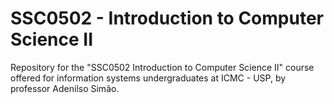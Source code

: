 # SSC0502 - Introduction to Computer Science II
Repository for the "SSC0502 Introduction to Computer Science II" course offered for information systems undergraduates at ICMC - USP, by professor Adenilso Simão.
